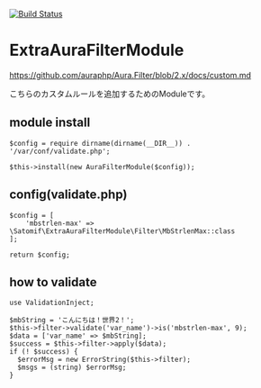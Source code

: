 [![Build Status](https://travis-ci.org/satomif/ExtraAuraFilterModule.svg?branch=feature-2.x)](https://travis-ci.org/satomif/ExtraAuraFilterModule)

# ExtraAuraFilterModule
https://github.com/auraphp/Aura.Filter/blob/2.x/docs/custom.md

こちらのカスタムルールを追加するためのModuleです。


## module install
```
$config = require dirname(dirname(__DIR__)) . '/var/conf/validate.php';

$this->install(new AuraFilterModule($config));
```

## config(validate.php)
```
$config = [
    'mbstrlen-max' => \Satomif\ExtraAuraFilterModule\Filter\MbStrlenMax::class
];

return $config;
```

## how to validate
```
use ValidationInject;

$mbString = 'こんにちは！世界2！';
$this->filter->validate('var_name')->is('mbstrlen-max', 9);
$data = ['var_name' => $mbString];
$success = $this->filter->apply($data);
if (! $success) {
  $errorMsg = new ErrorString($this->filter);
  $msgs = (string) $errorMsg;
}
```



